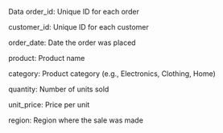 Data
order_id: Unique ID for each order

customer_id: Unique ID for each customer

order_date: Date the order was placed

product: Product name

category: Product category (e.g., Electronics, Clothing, Home)

quantity: Number of units sold

unit_price: Price per unit

region: Region where the sale was made
